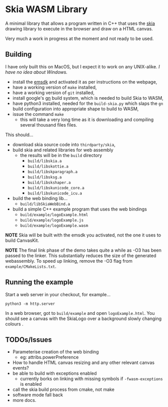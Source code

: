 # Skia WASM Library
A minimal library that allows a program written in C++ that uses the [skia](https://skia.org/) drawing library to execute in the browser and draw on a HTML canvas.

Very much a work in progress at the moment and not ready to be used.

## Building
I have only built this on MacOS, but I expect it to work on any UNIX-alike. *I have no idea about Windows.*

* install the [emsdk](https://emscripten.org/docs/getting_started/downloads.html) and activated it as per instructions on the webpage,
* have a working version of `make` installed,
* have a working version of `git` installed,
* install google's [gn](https://gn.googlesource.com/gn/+/d2e84de8617407cfab0233afc557102cc499e9be/README.md) build system, which is needed to build Skia to WASM,
* have python3 installed, needed for the `build-skia.py` which slaps the `gn` build configuration into appropriate shape to build to WASM,
* issue the command `make`
    * this will take a very long time as it is downloading and compiling several thousand files files.

This should...
* download skia source code into `thirdparty/skia`,
* build skia and related libraries for web assembly
    * the results will be in the `build` directory
        * `build/libskia.a`
        * `build/libskottie.a`
        * `build/libskparagraph.a`
        * `build/libsksg.a`
        * `build/libskshaper.a`
        * `build/libskunicode_core.a`
        * `build/libskunicode_icu.a`
* build the web binding lib...
    * `build/libSkiaWebBind.a`
* build a simple C++ example program that uses the web bindings
    * `build/example/logoExample.html`
    * `build/example/logoExample.js`
    * `build/example/logoExample.wasm`

**NOTE**
Skia will be built with the emsdk you activated, not the one it uses to build CanvasKit.

**NOTE**
The final link phase of the demo takes quite a while as -O3 has been passed to the linker. This substantially reduces the size of the generated webassembly. To speed
up linking, remove the -O3 flag from `example/CMakeLists.txt`.

## Running the example
Start a web server in your checkout, for example...
```
python3 -m http.server
```

In a web browser, got to `build/example` and open `logoExample.html`. You should see a canvas with the SkiaLogo over a background slowly changing colours .

## TODOs/Issues
* Parameterise creation of the web binding
    * eg: attribs.powerPreference
* How to handle HTML canvas resizing and any other relevant canvas events?
* be able to build with exceptions enabled
    * currently borks on linking with missing symbols if `-fwasm-exceptions` is enabled
* call the skia build process from cmake, not make
* software mode fall back
* more docs.
